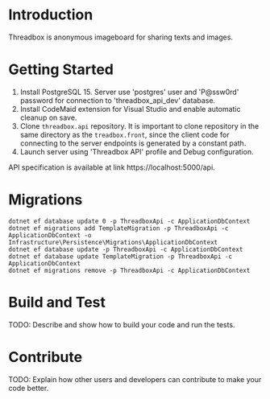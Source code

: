 # Introduction 

Threadbox is anonymous imageboard for sharing texts and images.

# Getting Started

1. Install PostgreSQL 15. Server use 'postgres' user and 'P@ssw0rd' password for connection to 'threadbox_api_dev' database.
2. Install CodeMaid extension for Visual Studio and enable automatic cleanup on save.
3. Clone `threadbox.api` repository. It is important to clone repository in the same directory as the `treadbox.front`, since the client code for connecting to the server endpoints is generated by a constant path.
4. Launch server using 'Threadbox API' profile and Debug configuration.

API specification is available at link https://localhost:5000/api.

# Migrations

```
dotnet ef database update 0 -p ThreadboxApi -c ApplicationDbContext
dotnet ef migrations add TemplateMigration -p ThreadboxApi -c ApplicationDbContext -o Infrastructure\Persistence\Migrations\ApplicationDbContext
dotnet ef database update -p ThreadboxApi -c ApplicationDbContext
dotnet ef database update TemplateMigration -p ThreadboxApi -c ApplicationDbContext
dotnet ef migrations remove -p ThreadboxApi -c ApplicationDbContext
```

# Build and Test

TODO: Describe and show how to build your code and run the tests. 

# Contribute

TODO: Explain how other users and developers can contribute to make your code better. 
